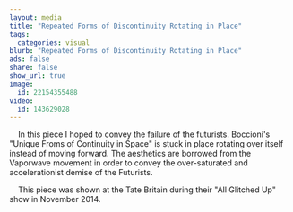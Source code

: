 ```yaml
---
layout: media
title: "Repeated Forms of Discontinuity Rotating in Place"
tags:
  categories: visual
blurb: "Repeated Forms of Discontinuity Rotating in Place"
ads: false
share: false
show_url: true
image:
  id: 22154355488
video:
  id: 143629028
---
```


&nbsp; &nbsp; In this piece I hoped to convey the failure of the futurists. Boccioni's "Unique Froms of Continuity in Space" is stuck in place rotating over itself instead of moving forward. The aesthetics are borrowed from the Vaporwave movement in order to convey the over-saturated and accelerationist demise of the Futurists.

&nbsp; &nbsp; This piece was shown at the Tate Britain during their "All Glitched Up" show in November 2014.